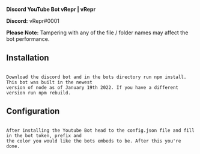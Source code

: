 
**Discord YouTube Bot vRepr | vRepr**

**Discord:** vRepr#0001

**Please Note:** Tampering with any of the file / folder names may affect the bot performance.

 ## Installation
```

Download the discord bot and in the bots directory run npm install. This bot was built in the newest 
version of node as of January 19th 2022. If you have a different version run npm rebuild.

```

## Configuration
```

After installing the Youtube Bot head to the config.json file and fill in the bot token, prefix and 
the color you would like the bots embeds to be. After this you're done.

```

